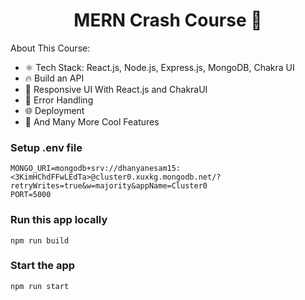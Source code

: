 <h1 align="center">MERN Crash Course 🚀</h1>

About This Course:

-   ⚛️ Tech Stack: React.js, Node.js, Express.js, MongoDB, Chakra UI
-   🔥 Build an API
-   📱 Responsive UI With React.js and ChakraUI
-   🐞 Error Handling
-   🌐 Deployment
-   🚀 And Many More Cool Features

### Setup .env file

```shell
MONGO_URI=mongodb+srv://dhanyanesam15:<3KimHChdFFwLEdTa>@cluster0.xuxkg.mongodb.net/?retryWrites=true&w=majority&appName=Cluster0
PORT=5000
```

### Run this app locally

```shell
npm run build
```

### Start the app

```shell
npm run start
```